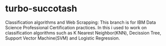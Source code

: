 # turbo-succotash
Classification algorithms and Web Scrapping:
This branch is for IBM Data Science Professional Certification practices. In this i used to work on classification algorithms such as 
K Nearest Neighbor(KNN), Decission Tree, Support Vector Machine(SVM) and Logistic Regression.  
